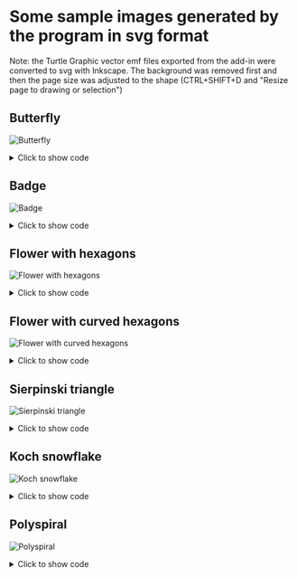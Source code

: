 # Some sample images generated by the program in svg format
Note: the Turtle Graphic vector emf files exported from the add-in were converted to svg with Inkscape. The background was removed first and then the page size was adjusted to the shape (CTRL+SHIFT+D and "Resize page to drawing or selection")


## Butterfly
![Butterfly](./turtle-graphics-butterfly.svg?raw=true)

<details>
  <summary>Click to show code</summary>
  
```VBA
Sub butterfly()
  Dim WingSize As Single, wingColors As Variant, Size As Long, i As Long
  
  turtle.Reset
  turtle.DrawingMode = ttNoScreenRefresh
  turtle.TurnLeft 45
  
  wingColors = Array(ttred, ttblue, ttmagenta, ttyellow, ttgreen, ttgold)
  With turtle:
    For Size = 100 To 50 Step -10
      
      .FillColor = wingColors(Size / 10 - 5)
      .PenDown
      For i = 1 To 4
        If i > 2 Then
          WingSize = Size * 0.7
        Else
          WingSize = Size
        End If
        .MoveCurved WingSize, WingSize / 4, ttPetalFd
        .MoveCurved -WingSize, -WingSize / 4, ttPetalFd
        .TurnLeft 90
      Next i
      .PenUp
    Next Size
    .PointInDirection 0
    .Turnright 17
    .FillColor = ttInvisible
    .PenDown
    .MoveCurved 100, 95, ttchord1
    .PenUp
    .Move -100
    .TurnLeft 17 * 2
    .PenDown
    .MoveCurved 100, -95, ttchord1
    .PenUp
    .Move -100
    
  End With
End Sub

```
</details>

## Badge
![Badge](./turtle-graphics-badge.svg?raw=true)

<details>
  <summary>Click to show code</summary>
  
```VBA
Sub Badge()
  Dim points As Long, i As Long, length As Long

  points = 6
  length = 100

  With turtle
    .Clear
    .PenUp
    .PointInDirection 0
    .FillType = ttSolid
    .FillColor = ttgold
    .PenColor = ttInvisible
    .Center
    For i = 1 To points
      .Move length
      .Point
      .PenDown
      .Ellipse length / points
      .PenUp
      .Move -length
      .Turnright 360 / points / 2
      .Move length * 0.6
      .Point
      .Move -length * 0.6
      .Turnright 360 / points / 2
    Next i
    .ClosePoints
    .PenColor = ttWhite
    .PenSize = length / points / 2
    .FillColor = ttInvisible
    .PointInDirection 90
    .PenDown
    .Ellipse 2 * length * 0.6 - length / points / 3
    .PenUp
    .FontSize = length / 3
    .FontColor = ttWhite
    .FontName = "Playbill"
    .WriteText "SHERIFF"
    .Group
    .FillColor = ttInvisible
    .PenColor = ttBlack
    .PenSize = 1
  End With

  turtle.GoToXY 20, 20
End Sub  
```
</details>

## Flower with hexagons
![Flower with hexagons](./turtle-graphics-flower1.svg?raw=true)

<details>
  <summary>Click to show code</summary>
  
```VBA
Sub flower1()
  Dim j As Long, i As Long, sides As Long, petals As Long, color As ttcolors

  sides = 6
  petals = 10
  color = ttOrange
  
  With turtle
    .Center
    .Clear
    .FillColor = color
    .PenDown
    For j = 1 To petals
      .Turnright 360 / petals
      For i = 1 To sides
        .Move 300 / sides
        .Turnright 360 / sides
      Next i
    Next j
    .PenUp
    .FillColor = ttInvisible
    .PenDown
  End With
End Sub
```
</details>


## Flower with curved hexagons
![Flower with curved hexagons](./turtle-graphics-flower2.svg?raw=true)

<details>
  <summary>Click to show code</summary>
  
```VBA
Sub flower2()
  Dim j As Long, i As Long, sides As Long, petals As Long, color As ttcolors

  sides = 6
  petals = 10
  color = ttOrange
  
  With turtle
    .Center
    .Clear
    .FillColor = color
    .PenDown
    For j = 1 To petals
      .Turnright 360 / petals
      For i = 1 To sides
        .MoveCurved 300 / sides, 110 / sides, ttaxis
        .Turnright 360 / sides
      Next i
    Next j
    .PenUp
    .FillColor = ttInvisible
    .PenDown
  End With
End Sub
```
</details>



## Sierpinski triangle
![Sierpinski triangle](./turtle-graphics-sierpinski.svg?raw=true)

<details>
  <summary>Click to show code</summary>
  
```VBA
Sub sierpinski(length As Long, depth As Long)
  Dim i As Integer

  With turtle
    If depth = 0 Then
      For i = 0 To 2
        .Move length
        .TurnLeft 120
      Next i
      Exit Sub
    End If
    sierpinski length / 2, depth - 1
    .Move length / 2
    sierpinski length / 2, depth - 1
    .Move -length / 2
    .TurnLeft 60
    .Move length / 2
    .Turnright 60
    sierpinski length / 2, depth - 1
    .TurnLeft 60
    .Move -length / 2
    .Turnright 60
  End With
End Sub


Sub draw_triangle()
  Dim depth As Long
  
  depth = 3

  With turtle
    .Reset
    .DrawingMode = ttNoScreenRefresh
    .FillType = ttSolid
    .FillColor = ttyellow
    .y = .y + 100
    .x = .x - 100
    sierpinski 200, depth
    .PenUp
    .FillColor = ttInvisible
  End With
End Sub
```
</details>
  

## Koch snowflake
![Koch snowflake](./turtle-graphics-koch.svg?raw=true)

<details>
  <summary>Click to show code</summary>
  
```VBA
Sub Koch(depth As Long, length As Single)
  With turtle
    If depth = 1 Then
      .Move length
      Exit Sub
    End If
    Koch depth - 1, length / 3
    .Turnleft 60
    Koch depth - 1, length / 3
    .Turnright 120
    Koch depth - 1, length / 3
    .Turnleft 60
    Koch depth - 1, length / 3
  End With
End Sub


Sub draw_snowflake()
  Dim i As Long, depth As Long
  
  depth = 5
  
  With turtle
    .Reset
    .FillType = ttSolid
    .FillColor = ttyellow
    .PenUp
    .x = .x - 100
    .y = .y - 70
    .PenDown
    For i = 1 To 3
      Koch depth, 200
      .Turnright 120
    Next i
    .PenUp
    .FillColor = ttInvisible
  End With
End Sub



```
</details>


## Polyspiral
![Polyspiral](./turtle-graphics-polyspiral.svg?raw=true)

<details>
  <summary>Click to show code</summary>
  
```VBA
sub Spiral()

  Dim length, angle, d
  Dim c

    d = 1
    
    length = 300
    angle = 89

    
    With turtle
      .Reset
      .PenDown
      .PenSize = 0.5
      .FillColor = ttSkyBlue
      Do While length > d
        .Move length
        .TurnLeft angle
        length = length - d
      Loop
      .PenUp
      .Hide
    End With
    
End Sub


```
</details>


